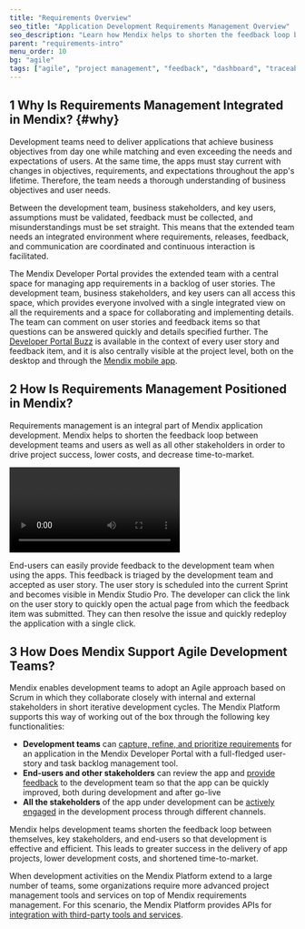 ```yaml
---
title: "Requirements Overview"
seo_title: "Application Development Requirements Management Overview"
seo_description: "Learn how Mendix helps to shorten the feedback loop between development teams, users & stakeholders to lower costs & decrease time-to-market."
parent: "requirements-intro"
menu_order: 10
bg: "agile"
tags: ["agile", "project management", "feedback", "dashboard", "traceability"]
---
```


## 1 Why Is Requirements Management Integrated in Mendix? {#why}

Development teams need to deliver applications that achieve business objectives from day one while matching and even exceeding the needs and expectations of users. At the same time, the apps must stay current with changes in objectives, requirements, and expectations throughout the app's lifetime. Therefore, the team needs a thorough understanding of business objectives and user needs.

Between the development team, business stakeholders, and key users, assumptions must be validated, feedback must be collected, and misunderstandings must be set straight. This means that the extended team needs an integrated environment where requirements, releases, feedback, and communication are coordinated and continuous interaction is facilitated.

The Mendix Developer Portal provides the extended team with a central space for managing app requirements in a backlog of user stories. The development team, business stakeholders, and key users can all access this space, which provides everyone involved with a single integrated view on all the requirements and a space for collaborating and implementing details. The team can comment on user stories and feedback items so that questions can be answered quickly and details specified further. The [Developer Portal Buzz](collaboration-channels#buzz) is available in the context of every user story and feedback item, and it is also centrally visible at the project level, both on the desktop and through the [Mendix mobile app](collaboration-channels#mxapp).

## 2 How Is Requirements Management Positioned in Mendix?

Requirements management is an integral part of Mendix application development. Mendix helps to shorten the feedback loop between development teams and users as well as all other stakeholders in order to drive project success, lower costs, and decrease time-to-market.

<video controls src="attachments/feedback-cycle.mp4">VIDEO</video>

End-users can easily provide feedback to the development team when using the apps. This feedback is triaged by the development team and accepted as user story. The user story is scheduled into the current Sprint and becomes visible in Mendix Studio Pro. The developer can click the link on the user story to quickly open the actual page from which the feedback item was submitted. They can then resolve the issue and quickly redeploy the application with a single click.

## 3 How Does Mendix Support Agile Development Teams?

Mendix enables development teams to adopt an Agile approach based on Scrum in which they collaborate closely with internal and external stakeholders in short iterative development cycles. The Mendix Platform supports this way of working out of the box through the following key functionalities:

* **Development teams** can [capture, refine, and prioritize requirements](requirements-management#requirements-management) for an application in the Mendix Developer Portal with a full-fledged user-story and task backlog management tool.
* **End-users and other stakeholders** can review the app and [provide feedback](feedback-management#feedback-management) to the development team so that the app can be quickly improved, both during development and after go-live
* **All the stakeholders** of the app under development can be [actively engaged](collaboration-channels#stakeholder-involvement) in the development process through different channels.

Mendix helps development teams shorten the feedback loop between themselves, key stakeholders, and end-users so that development is effective and efficient. This leads to greater success in the delivery of app projects, lower development costs, and shortened time-to-market.

When development activities on the Mendix Platform extend to a large number of teams, some organizations require more advanced project management tools and services on top of Mendix requirements management. For this scenario, the Mendix Platform provides APIs for [integration with third-party tools and services](requirements-management#tooling).
